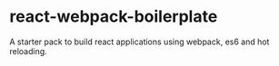 # react-webpack-boilerplate
A starter pack to build react applications using webpack, es6 and hot reloading.
